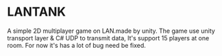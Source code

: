 # LANTANK
A simple 2D multiplayer game on LAN.made by unity.
  The game use unity transport layer & C# UDP to transmit data,
  It's support 15 players at one room.
  For now it's has a lot of bug need be fixed.

